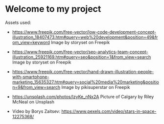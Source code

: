 # Welcome to my project

Assets used:

- <https://www.freepik.com/free-vector/low-code-development-concept-illustration_18407473.htm#query=web%20development&position=49&from_view=keyword> Image by storyset on Freepik

- <https://www.freepik.com/free-vector/seo-analytics-team-concept-illustration_25921169.htm#query=seo&position=1&from_view=search> Image by storyset on Freepik

- <https://www.freepik.com/free-vector/hand-drawn-illustration-people-with-smartphone-marketing_15635327.htm#query=social%20media%20marketing&position=9&from_view=search> Image by pikisuperstar on Freepik

- <https://unsplash.com/photos/IzyKe_nNx2A> Picture of Calgary by Riley McNeal on Unsplash
  
- Video by Borys Zaitsev: <https://www.pexels.com/video/stars-in-space-12275368/>